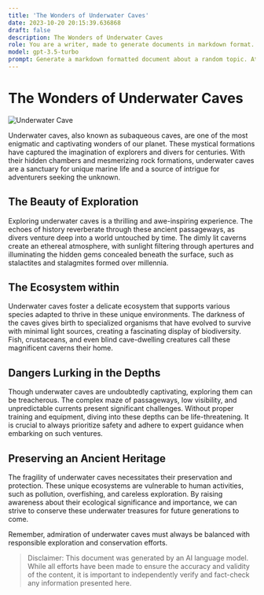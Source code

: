 ```yaml
---
title: 'The Wonders of Underwater Caves'
date: 2023-10-20 20:15:39.636868
draft: false
description: The Wonders of Underwater Caves
role: You are a writer, made to generate documents in markdown format. It is very important that all of the documents you generate are in valid markdown format.
model: gpt-3.5-turbo
prompt: Generate a markdown formatted document about a random topic. At the bottom, include a disclaimer explaining that the document was generated by you. The first line of the document should be the title. Make sure that the entire document is in proper markdown format, using a mix of various tags to make the document visually appealing.
---
```


# The Wonders of Underwater Caves

![Underwater Cave](https://example.com/underwater_cave.jpg)

Underwater caves, also known as subaqueous caves, are one of the most enigmatic and captivating wonders of our planet. These mystical formations have captured the imagination of explorers and divers for centuries. With their hidden chambers and mesmerizing rock formations, underwater caves are a sanctuary for unique marine life and a source of intrigue for adventurers seeking the unknown.

## The Beauty of Exploration

Exploring underwater caves is a thrilling and awe-inspiring experience. The echoes of history reverberate through these ancient passageways, as divers venture deep into a world untouched by time. The dimly lit caverns create an ethereal atmosphere, with sunlight filtering through apertures and illuminating the hidden gems concealed beneath the surface, such as stalactites and stalagmites formed over millennia.

## The Ecosystem within

Underwater caves foster a delicate ecosystem that supports various species adapted to thrive in these unique environments. The darkness of the caves gives birth to specialized organisms that have evolved to survive with minimal light sources, creating a fascinating display of biodiversity. Fish, crustaceans, and even blind cave-dwelling creatures call these magnificent caverns their home.

## Dangers Lurking in the Depths

Though underwater caves are undoubtedly captivating, exploring them can be treacherous. The complex maze of passageways, low visibility, and unpredictable currents present significant challenges. Without proper training and equipment, diving into these depths can be life-threatening. It is crucial to always prioritize safety and adhere to expert guidance when embarking on such ventures.

## Preserving an Ancient Heritage

The fragility of underwater caves necessitates their preservation and protection. These unique ecosystems are vulnerable to human activities, such as pollution, overfishing, and careless exploration. By raising awareness about their ecological significance and importance, we can strive to conserve these underwater treasures for future generations to come.

Remember, admiration of underwater caves must always be balanced with responsible exploration and conservation efforts.

> Disclaimer: This document was generated by an AI language model. While all efforts have been made to ensure the accuracy and validity of the content, it is important to independently verify and fact-check any information presented here.